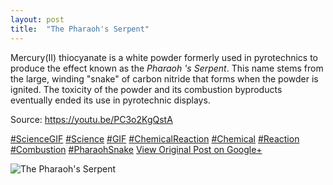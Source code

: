 ```yaml
---
layout: post
title:  "The Pharaoh's Serpent"
---
```


Mercury(II) thiocyanate is a white powder formerly used in pyrotechnics to produce the effect known as the _Pharaoh 's Serpent_. This name stems from the large, winding "snake" of carbon nitride that forms when the powder is ignited. The toxicity of the powder and its combustion byproducts eventually ended its use in pyrotechnic displays.   
  
Source: <https://youtu.be/PC3o2KgQstA>  
  
[#ScienceGIF](https://plus.google.com/s/%23ScienceGIF/posts) [#Science](https://plus.google.com/s/%23Science/posts) [#GIF](https://plus.google.com/s/%23GIF/posts) [#ChemicalReaction](https://plus.google.com/s/%23ChemicalReaction/posts) [#Chemical](https://plus.google.com/s/%23Chemical/posts) [#Reaction](https://plus.google.com/s/%23Reaction/posts) [#Combustion](https://plus.google.com/s/%23Combustion/posts) [#PharaohSnake](https://plus.google.com/s/%23PharaohSnake/posts)
[View Original Post on Google+](https://plus.google.com/+ColinSullender/posts/Cg6Kee9FJYn)

![The Pharaoh's Serpent](https://i.imgur.com/eHVXkeO.gif)
